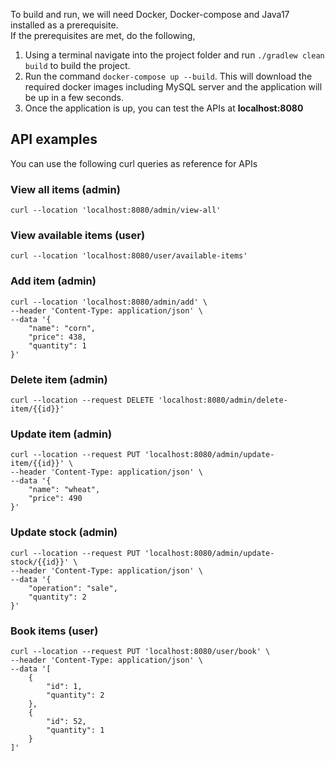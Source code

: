 To build and run, we will need Docker, Docker-compose and Java17 installed as a prerequisite. <br />
If the prerequisites are met, do the following, <br />
1. Using a terminal navigate into the project folder and run ```./gradlew clean build``` to build the project.
2. Run the command ```docker-compose up --build```. This will download the required docker images including MySQL server and the application will be up in a few seconds.
3. Once the application is up, you can test the APIs at **localhost:8080**

## API examples
You can use the following curl queries as reference for APIs <br />

### View all items (admin)
```
curl --location 'localhost:8080/admin/view-all'
```
### View available items (user)
```
curl --location 'localhost:8080/user/available-items'
```
### Add item (admin)
```
curl --location 'localhost:8080/admin/add' \
--header 'Content-Type: application/json' \
--data '{
    "name": "corn",
    "price": 438,
    "quantity": 1
}'
```
### Delete item (admin)
```
curl --location --request DELETE 'localhost:8080/admin/delete-item/{{id}}'
```
### Update item (admin)
```
curl --location --request PUT 'localhost:8080/admin/update-item/{{id}}' \
--header 'Content-Type: application/json' \
--data '{
    "name": "wheat",
    "price": 490
}'
```
### Update stock (admin)
```
curl --location --request PUT 'localhost:8080/admin/update-stock/{{id}}' \
--header 'Content-Type: application/json' \
--data '{
    "operation": "sale",
    "quantity": 2
}'
```
### Book items (user)
```
curl --location --request PUT 'localhost:8080/user/book' \
--header 'Content-Type: application/json' \
--data '[
    {
        "id": 1,
        "quantity": 2
    },
    {
        "id": 52,
        "quantity": 1
    }
]'
```
